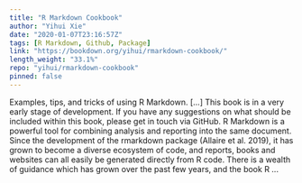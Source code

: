 ```yaml
---
title: "R Markdown Cookbook"
author: "Yihui Xie"
date: "2020-01-07T23:16:57Z"
tags: [R Markdown, Github, Package]
link: "https://bookdown.org/yihui/rmarkdown-cookbook/"
length_weight: "33.1%"
repo: "yihui/rmarkdown-cookbook"
pinned: false
---
```


Examples, tips, and tricks of using R Markdown. [...] This book is in a very early stage of development. If you have any suggestions on what should be included within this book, please get in touch via GitHub. R Markdown is a powerful tool for combining analysis and reporting into the same document. Since the development of the rmarkdown package (Allaire et al. 2019), it has grown to become a diverse ecosystem of code, and reports, books and websites can all easily be generated directly from R code. There is a wealth of guidance which has grown over the past few years, and the book R ...
